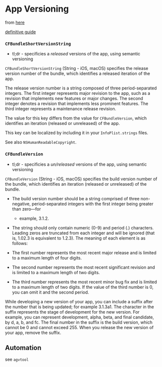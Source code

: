 # App Versioning

from [here](https://developer.apple.com/library/content/documentation/General/Reference/InfoPlistKeyReference/Articles/CoreFoundationKeys.html#//apple_ref/doc/uid/20001431-111349)

[definitive guide](https://developer.apple.com/library/content/technotes/tn2420/_index.html#//apple_ref/doc/uid/DTS40016603)

### `CFBundleShortVersionString`
* tl;dr - specificies a *released* versions of the app, using semantic versioning

`CFBundleShortVersionString` (String - iOS, macOS) specifies the release version number of the bundle, which identifies a released iteration of the app.

The release version number is a string composed of three period-separated
integers. The first integer represents major revision to the app, such as a
revision that implements new features or major changes. The second integer
denotes a revision that implements less prominent features. The third integer
represents a maintenance release revision.

The value for this key differs from the value for `CFBundleVersion`, which identifies an iteration (released or unreleased) of the app.

This key can be localized by including it in your `InfoPlist.strings` files.

See also `NSHumanReadableCopyright`.

### `CFBundleVersion`
* tl;dr - specificies a *un/released* versions of the app, using semantic versioning


`CFBundleVersion` (String - iOS, macOS) specifies the build version number of
the bundle, which identifies an iteration (released or unreleased) of the
bundle.

* The build version number should be a string comprised of three non-negative,
period-separated integers with the first integer being greater than zero—for
  * example, 3.1.2.

* The string should only contain numeric (0-9) and period (.)
characters. Leading zeros are truncated from each integer and will be ignored
(that is, 1.02.3 is equivalent to 1.2.3). The meaning of each element is as
follows:

* The first number represents the most recent major release and is limited to a
maximum length of four digits.
* The second number represents the most recent
significant revision and is limited to a maximum length of two digits.
* The third
number represents the most recent minor bug fix and is limited to a maximum
length of two digits. If the value of the third number is 0, you can omit it and
the second period.

While developing a new version of your app, you can include a suffix after the
number that is being updated; for example 3.1.3a1. The character in the suffix
represents the stage of development for the new version. For example, you can
represent development, alpha, beta, and final candidate, by d, a, b, and fc. The
final number in the suffix is the build version, which cannot be 0 and cannot
exceed 255. When you release the new version of your app, remove the suffix.

## Automation
see `agvtool`
